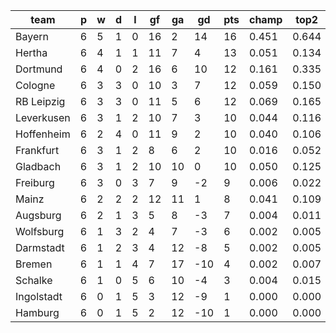 |    team    | p | w | d | l | gf | ga | gd  | pts | champ | top2  | top3  | top4  |  5-7  | bot4  | bot3  | bot2  |
|------------|---|---|---|---|----|----|-----|-----|-------|-------|-------|-------|-------|-------|-------|-------|
| Bayern     | 6 | 5 | 1 | 0 | 16 |  2 |  14 |  16 | 0.451 | 0.644 | 0.760 | 0.837 | 0.111 | 0.001 | 0.001 | 0.000|
| Hertha     | 6 | 4 | 1 | 1 | 11 |  7 |   4 |  13 | 0.051 | 0.134 | 0.231 | 0.324 | 0.266 | 0.037 | 0.017 | 0.008|
| Dortmund   | 6 | 4 | 0 | 2 | 16 |  6 |  10 |  12 | 0.161 | 0.335 | 0.466 | 0.578 | 0.227 | 0.008 | 0.004 | 0.001|
| Cologne    | 6 | 3 | 3 | 0 | 10 |  3 |   7 |  12 | 0.059 | 0.150 | 0.247 | 0.343 | 0.270 | 0.034 | 0.016 | 0.008|
| RB Leipzig | 6 | 3 | 3 | 0 | 11 |  5 |   6 |  12 | 0.069 | 0.165 | 0.274 | 0.377 | 0.277 | 0.025 | 0.012 | 0.006|
| Leverkusen | 6 | 3 | 1 | 2 | 10 |  7 |   3 |  10 | 0.044 | 0.116 | 0.199 | 0.292 | 0.262 | 0.048 | 0.025 | 0.012|
| Hoffenheim | 6 | 2 | 4 | 0 | 11 |  9 |   2 |  10 | 0.040 | 0.106 | 0.182 | 0.267 | 0.260 | 0.053 | 0.029 | 0.012|
| Frankfurt  | 6 | 3 | 1 | 2 |  8 |  6 |   2 |  10 | 0.016 | 0.052 | 0.098 | 0.151 | 0.215 | 0.110 | 0.061 | 0.029|
| Gladbach   | 6 | 3 | 1 | 2 | 10 | 10 |   0 |  10 | 0.050 | 0.125 | 0.208 | 0.297 | 0.260 | 0.044 | 0.024 | 0.011|
| Freiburg   | 6 | 3 | 0 | 3 |  7 |  9 |  -2 |   9 | 0.006 | 0.022 | 0.045 | 0.081 | 0.155 | 0.200 | 0.131 | 0.069|
| Mainz      | 6 | 2 | 2 | 2 | 12 | 11 |   1 |   8 | 0.041 | 0.109 | 0.195 | 0.286 | 0.257 | 0.052 | 0.027 | 0.012|
| Augsburg   | 6 | 2 | 1 | 3 |  5 |  8 |  -3 |   7 | 0.004 | 0.011 | 0.022 | 0.039 | 0.101 | 0.320 | 0.218 | 0.128|
| Wolfsburg  | 6 | 1 | 3 | 2 |  4 |  7 |  -3 |   6 | 0.002 | 0.005 | 0.011 | 0.023 | 0.066 | 0.401 | 0.288 | 0.172|
| Darmstadt  | 6 | 1 | 2 | 3 |  4 | 12 |  -8 |   5 | 0.002 | 0.005 | 0.010 | 0.017 | 0.059 | 0.471 | 0.349 | 0.219|
| Bremen     | 6 | 1 | 1 | 4 |  7 | 17 | -10 |   4 | 0.002 | 0.007 | 0.016 | 0.026 | 0.065 | 0.421 | 0.307 | 0.190|
| Schalke    | 6 | 1 | 0 | 5 |  6 | 10 |  -4 |   3 | 0.004 | 0.015 | 0.035 | 0.059 | 0.124 | 0.262 | 0.178 | 0.100|
| Ingolstadt | 6 | 0 | 1 | 5 |  3 | 12 |  -9 |   1 | 0.000 | 0.000 | 0.001 | 0.002 | 0.012 | 0.769 | 0.669 | 0.525|
| Hamburg    | 6 | 0 | 1 | 5 |  2 | 12 | -10 |   1 | 0.000 | 0.000 | 0.001 | 0.002 | 0.015 | 0.745 | 0.645 | 0.499|
